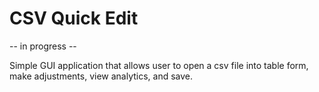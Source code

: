# CSV Quick Edit
-- in progress --

Simple GUI application that allows user to open a csv file into table form, make adjustments, view analytics, and save.
